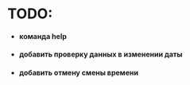 # TODO:
- #### **команда help** 
- #### **добавить проверку данных в изменении даты** 
- #### **добавить отмену смены времени** 
